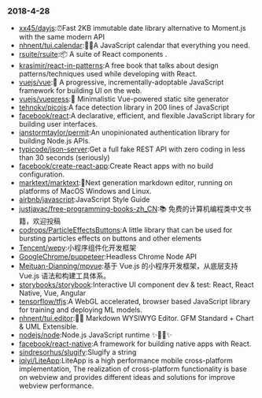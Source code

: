 ### 2018-4-28 
* [xx45/dayjs](https://github.com//xx45/dayjs):⏰Fast 2KB immutable date library alternative to Moment.js with the same modern API 
* [nhnent/tui.calendar](https://github.com//nhnent/tui.calendar):🍞📅A JavaScript calendar that everything you need. 
* [rsuite/rsuite](https://github.com//rsuite/rsuite):📦 A suite of React components . 
* [krasimir/react-in-patterns](https://github.com//krasimir/react-in-patterns):A free book that talks about design patterns/techniques used while developing with React. 
* [vuejs/vue](https://github.com//vuejs/vue):🖖 A progressive, incrementally-adoptable JavaScript framework for building UI on the web. 
* [vuejs/vuepress](https://github.com//vuejs/vuepress):📝 Minimalistic Vue-powered static site generator 
* [tehnokv/picojs](https://github.com//tehnokv/picojs):A face detection library in 200 lines of JavaScript 
* [facebook/react](https://github.com//facebook/react):A declarative, efficient, and flexible JavaScript library for building user interfaces. 
* [ianstormtaylor/permit](https://github.com//ianstormtaylor/permit):An unopinionated authentication library for building Node.js APIs. 
* [typicode/json-server](https://github.com//typicode/json-server):Get a full fake REST API with zero coding in less than 30 seconds (seriously) 
* [facebook/create-react-app](https://github.com//facebook/create-react-app):Create React apps with no build configuration. 
* [marktext/marktext](https://github.com//marktext/marktext):📝Next generation markdown editor, running on platforms of MacOS Windows and Linux. 
* [airbnb/javascript](https://github.com//airbnb/javascript):JavaScript Style Guide 
* [justjavac/free-programming-books-zh_CN](https://github.com//justjavac/free-programming-books-zh_CN):📚 免费的计算机编程类中文书籍，欢迎投稿 
* [codrops/ParticleEffectsButtons](https://github.com//codrops/ParticleEffectsButtons):A little library that can be used for bursting particles effects on buttons and other elements 
* [Tencent/wepy](https://github.com//Tencent/wepy):小程序组件化开发框架 
* [GoogleChrome/puppeteer](https://github.com//GoogleChrome/puppeteer):Headless Chrome Node API 
* [Meituan-Dianping/mpvue](https://github.com//Meituan-Dianping/mpvue):基于 Vue.js 的小程序开发框架，从底层支持 Vue.js 语法和构建工具体系。 
* [storybooks/storybook](https://github.com//storybooks/storybook):Interactive UI component dev & test: React, React Native, Vue, Angular 
* [tensorflow/tfjs](https://github.com//tensorflow/tfjs):A WebGL accelerated, browser based JavaScript library for training and deploying ML models. 
* [nhnent/tui.editor](https://github.com//nhnent/tui.editor):🍞📝 Markdown WYSIWYG Editor. GFM Standard + Chart & UML Extensible. 
* [nodejs/node](https://github.com//nodejs/node):Node.js JavaScript runtime ✨🐢🚀✨ 
* [facebook/react-native](https://github.com//facebook/react-native):A framework for building native apps with React. 
* [sindresorhus/slugify](https://github.com//sindresorhus/slugify):Slugify a string 
* [iqiyi/LiteApp](https://github.com//iqiyi/LiteApp):LiteApp is a high performance mobile cross-platform implementation, The realization of cross-platform functionality is base on webview and provides different ideas and solutions for improve webview performance. 

